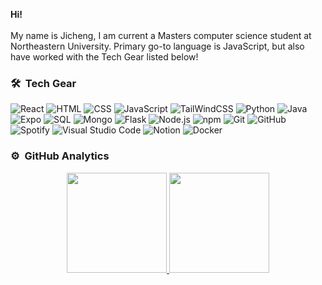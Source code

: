 **Hi!**\
\
My name is Jicheng, I am current a Masters computer science student at Northeastern University. Primary go-to language is JavaScript, but also have worked with the Tech Gear listed below!

### 🛠 &nbsp;Tech Gear
![React](https://img.shields.io/badge/-React-05122A?style=flat&logo=React)
![HTML](https://img.shields.io/badge/-HTML-05122A?style=flat&logo=HTML5)
![CSS](https://img.shields.io/badge/-CSS-05122A?style=flat&logo=CSS3&logoColor=1572B6)
![JavaScript](https://img.shields.io/badge/-JavaScript-05122A?style=flat&logo=javascript)
![TailWindCSS](https://img.shields.io/badge/-TailWindCSS-05122A?style=flat&logo=TailWindCSS)
![Python](https://img.shields.io/badge/-Python-05122A?style=flat&logo=python)
![Java](https://img.shields.io/badge/Java-05122A?style=flat&logo=Java&logoColor=white)
![Expo](https://img.shields.io/badge/-Expo%20Go-05122A?style=flat&logo=Expo)
![SQL](https://img.shields.io/badge/-SQL-05122A?style=flat&logo=postgresql&logoColor=white)
![Mongo](https://img.shields.io/badge/-Mongo-05122A?style=flat&logo=mongodb)
![Flask](https://img.shields.io/badge/-Flask-05122A?style=flat&logo=flask)
![Node.js](https://img.shields.io/badge/-Node.js-05122A?style=flat&logo=nodedotjs)
![npm](https://img.shields.io/badge/-npm-05122A?style=flat&logo=npm)
![Git](https://img.shields.io/badge/-Git-05122A?style=flat&logo=git)
![GitHub](https://img.shields.io/badge/-GitHub-05122A?style=flat&logo=github)
![Spotify](https://img.shields.io/badge/Spotify-05122A?&style=flat&logo=spotify&logoColor=green)
![Visual Studio Code](https://img.shields.io/badge/-Visual%20Studio%20Code-05122A?style=flat&logo=visual-studio-code&logoColor=007ACC)
![Notion](https://img.shields.io/badge/-Notion-05122A?style=flat&logo=notion)
![Docker](https://img.shields.io/badge/-Docker-05122A?style=flat&logo=docker)


### ⚙️ &nbsp;GitHub Analytics

<p align="center">
<a href="https://github.com/zuki08">
  <img height="160em" src="https://github-readme-stats-eight-theta.vercel.app/api?username=zuki08&show_icons=true&theme=nightowl&include_all_commits=true&count_private=false"/>
  <img height="160em" src="https://github-readme-stats-eight-theta.vercel.app/api/top-langs/?username=zuki08&layout=compact&langs_count=8&theme=algolia"/>
</a>
</p>
